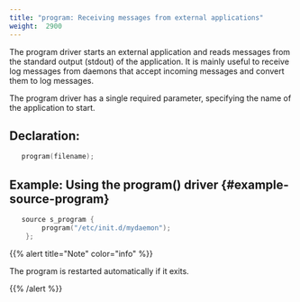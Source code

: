 ```yaml
---
title: "program: Receiving messages from external applications"
weight:  2900
---
```

<!-- DISCLAIMER: This file is based on the syslog-ng Open Source Edition documentation https://github.com/balabit/syslog-ng-ose-guides/commit/2f4a52ee61d1ea9ad27cb4f3168b95408fddfdf2 and is used under the terms of The syslog-ng Open Source Edition Documentation License. The file has been modified by Axoflow. -->

The program driver starts an external application and reads messages from the standard output (stdout) of the application. It is mainly useful to receive log messages from daemons that accept incoming messages and convert them to log messages.

The program driver has a single required parameter, specifying the name of the application to start.


## Declaration:

```c
   program(filename);
```



## Example: Using the program() driver {#example-source-program}

```c
   source s_program {
        program("/etc/init.d/mydaemon");
    };
```


{{% alert title="Note" color="info" %}}

The program is restarted automatically if it exits.

{{% /alert %}}
